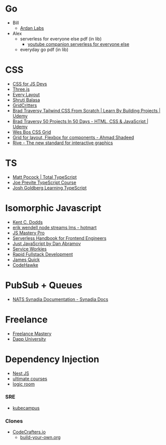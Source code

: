 # Go
- Bill
	- [Ardan Labs](https://courses.ardanlabs.com/enrollments)
- Alex
	- serverless for everyone else pdf (in lib)
		- [youtube companion serverless for everyone else](https://www.youtube.com/watch?v=rtC3xZwL-no)
	- everyday go pdf (in lib)

# CSS
- [CSS for JS Devs](https://courses.joshwcomeau.com/css-for-js)
- [Three.js](https://threejs-journey.com/lessons/introduction)
- [Every Layout](https://every-layout.dev/layouts/)
- [Shruti Balasa](https://www.shrutibalasa.com/)
- [GridCritters](https://gridcritters.com/)
- [Brad Traversy Tailwind CSS From Scratch | Learn By Building Projects | Udemy](https://www.udemy.com/course/tailwind-from-scratch/learn/lecture/32342372#overview)
- [Brad Traversy 50 Projects In 50 Days - HTML, CSS & JavaScript | Udemy](https://www.udemy.com/course/50-projects-50-days/learn/)
- [Wes Bos CSS Grid](https://cssgrid.io/)
- [Grid for layout, Flexbox for components - Ahmad Shadeed](https://ishadeed.com/article/grid-layout-flexbox-components/?utm_campaign=tailwind-weekly-093&utm_source=Tailwind+Weekly)
- [Rive - The new standard for interactive graphics](https://rive.app/)

# TS

- [Matt Pocock | Total TypeScript](https://www.totaltypescript.com/tutorials)
- [Joe Previte TypeScript Course](https://www.typescriptcourse.com/)
- [Josh Goldberg Learning TypeScript](https://www.learningtypescript.com/from-javascript-to-typescript/the-typeinator/)

# Isomorphic Javascript
- [Kent C. Dodds](https://kentcdodds.com/)
- [erik wendell node streams lms - hotmart](https://purchase.hotmart.com/purchase/detail/2105756?purchaseId=175204994)
- [JS Mastery Pro](https://javascript-mastery.teachable.com/courses)
- [Serverless Handbook for Frontend Engineers](https://serverlesshandbook.dev/)
- [Just JavaScript by Dan Abramov](https://justjavascript.com/learn)
- [Service Workies](https://serviceworkies.com/)
- [Rapid Fullstack Development](https://codecapers.gumroad.com/)
- [James Quick](https://learn.jamesqquick.com/dashboard)
- [CodeHawke](https://codehawke.com/)

# PubSub + Queues
- [NATS Synadia Documentation - Synadia Docs](https://docs.synadia.com/)

# Freelance
- [Freelance Mastery](https://freelancemastery.dev/)
- [Dapp University](https://dappuniversity.teachable.com/)

# Dependency Injection
- [Nest JS](https://learn.nestjs.com/courses/enrolled/591712)
- [ultimate courses](https://app.ultimatecourses.com/my-account)
- [logic room](https://www.logicroom.co/)


### SRE
- [kubecampus](https://kubecampus.io/kubernetes/courses/)

### Clones
- [CodeCrafters.io](https://CodeCrafters.io)
	- [build-your-own.org](https://build-your-own.org)
	  